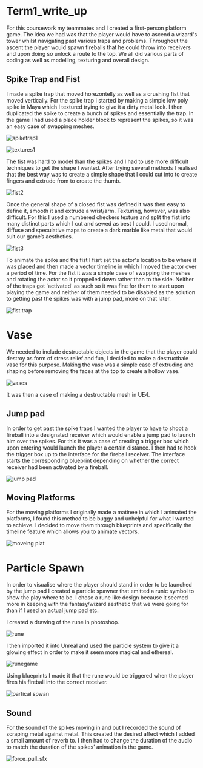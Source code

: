 # Term1_write_up

For this coursework my teammates and I created a first-person platform game. The idea we had was that the player would have to ascend a wizard's tower whilst navigating past various traps and problems. Throughout the ascent the player would spawn fireballs that he could throw into receivers and upon doing so unlock a route to the top.  We all did various parts of coding as well as modelling, texturing and overall design.

## Spike Trap and Fist

I made a spike trap that moved horezontelly as well as a crushing fist that moved vertically. For the spike trap I started by making a simple low poly spike in Maya which I textured trying to give it a dirty metal look. I then duplicated the spike to create a bunch of spikes and essentially the trap. In the game I had used a place holder block to represent the spikes, so it was an easy case of swapping meshes. 

![spiketrap1](https://user-images.githubusercontent.com/32567724/35195469-cd3d4610-febb-11e7-8508-28ee968509d6.png)

![textures1](https://user-images.githubusercontent.com/32567724/35198031-a2965bb6-fee0-11e7-8f33-ba18f0a15d46.jpg)



The fist was hard to model than the spikes and I had to use more difficult techniques to get the shape I wanted. After trying several methods I realised that the best way was to create a simple shape that I could cut into to create fingers and extrude from to create the thumb. 

![fist2](https://user-images.githubusercontent.com/32567724/35195494-51f418ac-febc-11e7-8db3-7e47277c5029.png)

Once the general shape of a closed fist was defined it was then easy to define it, smooth it and extrude a wrist/arm. Texturing, however, was also difficult. For this I used a numbered checkers texture and split the fist into many distinct parts which I cut and sewed as best I could. I used normal, diffuse and speculative maps to create a dark marble like metal that would suit our game’s aesthetics.

![fist3](https://user-images.githubusercontent.com/32567724/35196113-ab474fce-fec5-11e7-89e8-ca7e3dd68d01.png)

To animate the spike and the fist I fisrt set the actor's location to be where it was placed and then made a vector timeline in which I moved the actor over a period of time. For the fist it was a simple case of swapping the meshes and rotating the actor so it proppelled down rather than to the side. Neither of the traps got 'activated' as such so it was fine for them to start upon playing the game and neither of them needed to be disabled as the solution to getting past the spikes was with a jump pad, more on that later.   

![fist trap](https://user-images.githubusercontent.com/32567724/35196347-b7f215b2-fec8-11e7-9c8e-937d531a4524.PNG)

# Vase 
We needed to include destructable objects in the game that the player could destroy as form of stress relief and fun, I decided to make a destructbale vase for this purpose. Making the vase was a simple case of extruding and shaping before removing the faces at the top to create a hollow vase. 


![vases](https://user-images.githubusercontent.com/32567724/35195584-9b63d1c0-febd-11e7-835d-9cdf371f9ed8.png)

It was then a case of making a destructable mesh in UE4. 


## Jump pad
In order to get past the spike traps I wanted the player to have to shoot a fireball into a designated receiver which would enable a jump pad to launch him over the spikes. For this it was a case of creating a trigger box which upon entering would launch the player a certain distance. I then had to hook the trigger box up to the interface for the fireball receiver. The interface starts the corresponding blueprint depending on whether the correct receiver had been activated by a fireball. 

![jump pad](https://user-images.githubusercontent.com/32567724/35196653-e68acea6-fecc-11e7-8f36-06d7bbab5e86.PNG)

## Moving Platforms
For the moving platforms I originally made a matinee in which I animated the platforms, I found this method to be buggy and unhelpful for what I wanted to achieve. I decided to move them through blueprints and specifically the timeline feature which allows you to animate vectors. 

![moveing plat](https://user-images.githubusercontent.com/32567724/35196654-e6a61922-fecc-11e7-8516-834307a497d7.PNG)


# Particle Spawn

In order to visualise where the player should stand in order to be launched by the jump pad I created a particle spawner that emitted a runic symbol to show the play where to be. I chose a rune like design because it seemed more in keeping with the fantasy/wizard aesthetic that we were going for than if I used an actual jump pad etc.  

I created a drawing of the rune in photoshop.

![rune](https://user-images.githubusercontent.com/32567724/35196813-3ea52cd8-fecf-11e7-83ef-f804c61f79a7.png)

I then imported it into Unreal and used the particle system to give it a glowing effect in order to make it seem more magical and ethereal.

![runegame](https://user-images.githubusercontent.com/32567724/35198420-a4fb1242-fee6-11e7-8ed1-9335847942bd.PNG)

Using blueprints I made it that the rune would be triggered when the player fires his fireball into the correct receiver. 

![partical spwan](https://user-images.githubusercontent.com/32567724/35196655-e6bfed5c-fecc-11e7-9f14-f31e2a4e3541.PNG)

## Sound 
For the sound of the spikes moving in and out I recorded the sound of scraping metal against metal. This created the desired affect which I added a small amount of reverb to. I then had to change the duration of the audio to match the duration of the spikes’ animation in the game. 

![force_pull_sfx](https://user-images.githubusercontent.com/32567724/35198191-25a97982-fee3-11e7-8627-75be128e963c.PNG)



